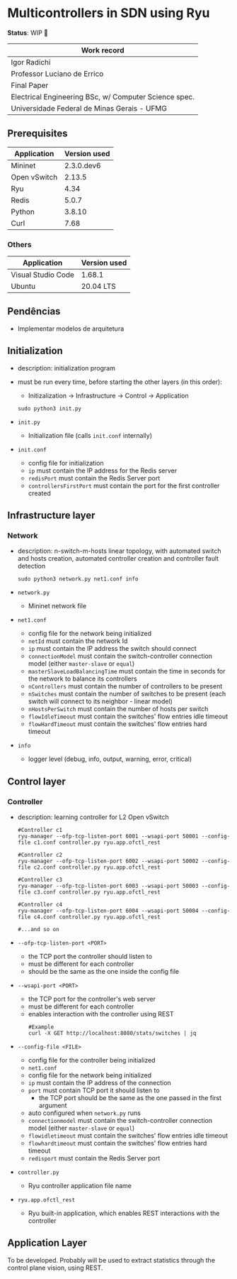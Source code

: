 # Multicontrollers in SDN using Ryu

**Status**: WIP 🚧

|Work record|
|---|
|Igor Radichi|
|Professor Luciano de Errico|
|Final Paper|
|Electrical Engineering BSc, w/ Computer Science spec.|
|Universidade Federal de Minas Gerais - UFMG|

## Prerequisites
|Application|Version used|
|---|---|
|Mininet|2.3.0.dev6|
|Open vSwitch|2.13.5|
|Ryu|4.34|
|Redis|5.0.7|
|Python|3.8.10|
|Curl|7.68|

### Others
|Application|Version used|
|---|---|
|Visual Studio Code|1.68.1|
|Ubuntu|20.04 LTS| 

## Pendências

- Implementar modelos de arquitetura

## Initialization
- description: initialization program
- must be run every time, before starting the other layers (in this order):
  - Initizalization -> Infrastructure -> Control -> Application

  ```
  sudo python3 init.py
  ```
- ```init.py```
  - Initialization file (calls ```init.conf``` internally)
- ```init.conf```
  - config file for initialization
  - ```ip``` must contain the IP address for the Redis server
  - ```redisPort``` must contain the Redis Server port
  - ```controllersFirstPort``` must contain the port for the first controller created

## Infrastructure layer
### Network
- description: n-switch-m-hosts linear topology, with automated switch and hosts creation, automated controller creation and controller fault detection

  ```
  sudo python3 network.py net1.conf info
  ```
- ```network.py```
  - Mininet network file
- ```net1.conf```
  - config file for the network being initialized
  - ```netId``` must contain the network Id
  - ```ip``` must contain the IP address the switch should connect
  - ```connectionModel``` must contain the switch-controller connection model (either ```master-slave``` or ```equal```)
  - ```masterSlaveLoadBalancingTime``` must contain the time in seconds for the network to balance its controllers
  - ```nControllers``` must contain the number of controllers to be present
  - ```nSwitches``` must contain the number of switches to be present (each switch will connect to its neighbor - linear model)
  - ```nHostsPerSwitch``` must contain the number of hosts per switch
  - ```flowIdleTimeout``` must contain the switches' flow entries idle timeout
  - ```flowHardTimeout``` must contain the switches' flow entries hard timeout

- ```info```
  - logger level (debug, info, output, warning, error, critical)
  
## Control layer
### Controller

- description: learning controller for L2 Open vSwitch

  ```
  #Controller c1
  ryu-manager --ofp-tcp-listen-port 6001 --wsapi-port 50001 --config-file c1.conf controller.py ryu.app.ofctl_rest

  #Controller c2
  ryu-manager --ofp-tcp-listen-port 6002 --wsapi-port 50002 --config-file c2.conf controller.py ryu.app.ofctl_rest

  #Controller c3
  ryu-manager --ofp-tcp-listen-port 6003 --wsapi-port 50003 --config-file c3.conf controller.py ryu.app.ofctl_rest

  #Controller c4
  ryu-manager --ofp-tcp-listen-port 6004 --wsapi-port 50004 --config-file c4.conf controller.py ryu.app.ofctl_rest

  #...and so on
  ```
- ```--ofp-tcp-listen-port <PORT>```
  - the TCP port the controller should listen to
  - must be different for each controller
  - should be the same as the one inside the config file
- ```--wsapi-port <PORT>```
  - the TCP port for the controller's web server
  - must be different for each controller
  - enables interaction with the controller using REST
    ```
    #Example
    curl -X GET http://localhost:8080/stats/switches | jq
    ```
- ```--config-file <FILE>```
  - config file for the controller being initialized
  - ```net1.conf```
  - config file for the network being initialized
  - ```ip``` must contain the IP address of the connection
  - ```port``` must contain TCP port it should listen to
    - the TCP port should be the same as the one passed in the first argument
  - auto configured when ```network.py``` runs
  - ```connectionmodel``` must contain the switch-controller connection model  (either ```master-slave``` or ```equal```)
  - ```flowidletimeout``` must contain the switches' flow entries idle timeout
  - ```flowhardtimeout``` must contain the switches' flow entries hard timeout
  - ```redisport``` must contain the Redis Server port
- ```controller.py```
  - Ryu controller application file name
- ```ryu.app.ofctl_rest``` 
  - Ryu built-in application, which enables REST interactions with the controller

## Application Layer

To be developed. Probably will be used to extract statistics through the control plane vision, using REST.